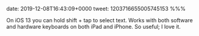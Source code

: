 date: 2019-12-08T16:43:09+0000
tweet: 1203716655005745153
%%%

On iOS 13 you can hold shift + tap to select text. Works with both software and hardware keyboards on both iPad and iPhone. So useful; I love it.
